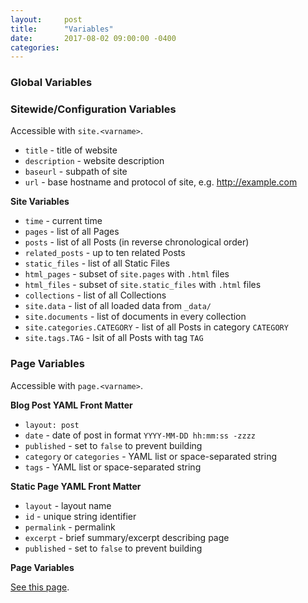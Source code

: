 ```yaml
---
layout:     post
title:      "Variables"
date:       2017-08-02 09:00:00 -0400
categories:
---
```





### Global Variables ###

### Sitewide/Configuration Variables ###

Accessible with `site.<varname>`.

 - `title` - title of website
 - `description` - website description
 - `baseurl` - subpath of site
 - `url` - base hostname and protocol of site, e.g. http://example.com

__Site Variables__

 - `time` - current time
 - `pages` - list of all Pages
 - `posts` - list of all Posts (in reverse chronological order)
 - `related_posts` - up to ten related Posts
 - `static_files` - list of all Static Files
 - `html_pages` - subset of `site.pages` with `.html` files
 - `html_files` - subset of `site.static_files` with `.html` files
 - `collections` - list of all Collections
 - `site.data` - list of all loaded data from `_data/`
 - `site.documents` - list of documents in every collection
 - `site.categories.CATEGORY` - list of all Posts in category `CATEGORY`
 - `site.tags.TAG` - lsit of all Posts with tag `TAG`

### Page Variables ###

Accessible with `page.<varname>`.

__Blog Post YAML Front Matter__
 - `layout: post`
 - `date` - date of post in format `YYYY-MM-DD hh:mm:ss -zzzz`
 - `published` - set to `false` to prevent building
 - `category` or `categories` - YAML list or space-separated string
 - `tags` - YAML list or space-separated string

__Static Page YAML Front Matter__
 - `layout` - layout name
 - `id` - unique string identifier
 - `permalink` - permalink
 - `excerpt` - brief summary/excerpt describing page
 - `published` - set to `false` to prevent building

__Page Variables__

[See this page](https://jekyllrb.com/docs/variables/).
